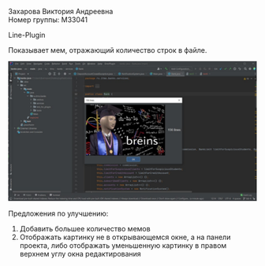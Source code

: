 Захарова Виктория Андреевна\
Номер группы: М33041

Line-Plugin

Показывает мем, отражающий количество строк в файле.

![img.png](img.png)

Предложения по улучшению:
1. Добавить большее количество мемов
2. Отображать картинку не в открывающемся окне, а на панели проекта, либо отображать уменьшенную картинку в правом верхнем углу окна редактирования